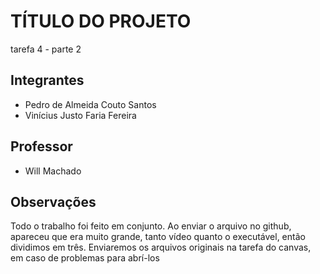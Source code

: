 # TÍTULO DO PROJETO

tarefa 4 - parte 2

## Integrantes

- Pedro de Almeida Couto Santos 
- Vinícius Justo Faria Fereira

## Professor

- Will Machado

## Observações

Todo o trabalho foi feito em conjunto.
Ao enviar o arquivo no github, apareceu que era muito grande, tanto vídeo quanto o executável, então dividimos em três. Enviaremos os arquivos originais na tarefa do canvas, em caso de problemas para abrí-los

